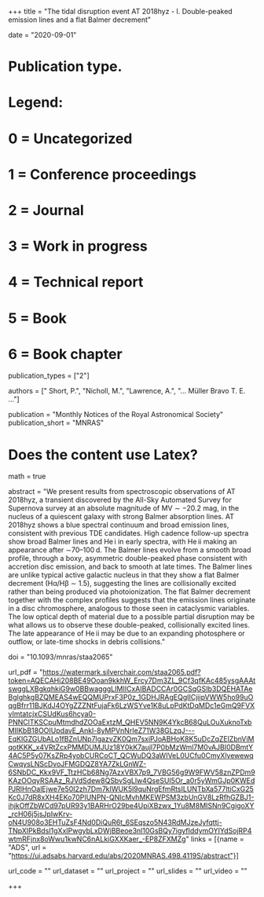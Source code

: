 +++
title = "The tidal disruption event AT 2018hyz - I. Double-peaked emission lines and a flat Balmer decrement"

date = "2020-09-01"

# Publication type.
# Legend:
# 0 = Uncategorized
# 1 = Conference proceedings
# 2 = Journal
# 3 = Work in progress
# 4 = Technical report
# 5 = Book
# 6 = Book chapter
publication_types = ["2"]

authors = [" Short, P.", "Nicholl, M.", "Lawrence, A.", "... Müller Bravo T. E. ..."]

publication = "Monthly Notices of the Royal Astronomical Society"
publication_short = "MNRAS"

# Does the content use Latex?
math = true

abstract = "We present results from spectroscopic observations of AT 2018hyz, a transient discovered by the All-Sky Automated Survey for Supernova survey at an absolute magnitude of MV ∼ −20.2 mag, in the nucleus of a quiescent galaxy with strong Balmer absorption lines. AT 2018hyz shows a blue spectral continuum and broad emission lines, consistent with previous TDE candidates. High cadence follow-up spectra show broad Balmer lines and He i in early spectra, with He ii making an appearance after ∼70–100 d. The Balmer lines evolve from a smooth broad profile, through a boxy, asymmetric double-peaked phase consistent with accretion disc emission, and back to smooth at late times. The Balmer lines are unlike typical active galactic nucleus in that they show a flat Balmer decrement (Hα/Hβ ∼ 1.5), suggesting the lines are collisionally excited rather than being produced via photoionization. The flat Balmer decrement together with the complex profiles suggests that the emission lines originate in a disc chromosphere, analogous to those seen in cataclysmic variables. The low optical depth of material due to a possible partial disruption may be what allows us to observe these double-peaked, collisionally excited lines. The late appearance of He ii may be due to an expanding photosphere or outflow, or late-time shocks in debris collisions."

doi = "10.1093/mnras/staa2065"

url_pdf = "https://watermark.silverchair.com/staa2065.pdf?token=AQECAHi208BE49Ooan9kkhW_Ercy7Dm3ZL_9Cf3qfKAc485ysgAAAtswggLXBgkqhkiG9w0BBwagggLIMIICxAIBADCCAr0GCSqGSIb3DQEHATAeBglghkgBZQMEAS4wEQQMUPrxF3P0z_1GDHJRAgEQgIICjiipVWW5ho99uOqgBfrr11BJKdJ4OYgZZZNtFujaFk6LzWSYve1K8uLpPdKtDqMDc1eGmQ9FVXvImtatcjxCSUdKus6hcya0-PNNClTKSCpuMtmdhdZOOaExtzM_QHEV5NN9K4YkcB68QuLOuXuknoTxbMIIKbB18OOIUpdavE_Ankl-8yMPVnNrIeZ71W38GLzqJ---EqKlGZGUbALo1fBZnUNp7lgazvZK0Qm7sxiPJoABHoK8K5uDcZqZElZbnViMqotKKK_x4VRtZcxPMMDUMJUz18Y0kK7aujl7P0bMzWml7M0vAJBI0DBmtY4AC5P5y07KsZRp4yobCURCoCT_QCWuDQ3aWIVeL0UCfu0CmyXlyewewqCwqysLNScDvoJFMGDQZ8YA7ZkLGnWZ-6SNbDC_Kkx9VF_TtzHCb68Ng7AzxVBX7p9_7VBG56g9W9FWV58znZPDm9KAzOOqyRSAAz_RJVdSdew8QSbvSgLlw4QseSUI5Or_a0r5yWmGJp0KWEdPJRlHnOalEjwe7e50I2zh7Dm7kIWUK5l9quNrgEfmRtsILUNTbXa577ltiCxG25Kc0J7dR8xXH4EKo70PIUNPN-QNlcMvhMKEWPSM3zbUnGV8LzRfhGZBJ1-ihjkOffZbWCd97pUR93y1BARHrO29be4UpiXBzwx_1Yu8M8MISNn9CgigoXY_rcH06j5jsJpIwKrv-oN4U908o3EHTuZsF4Nd0DiQuR6t_6SEqszo5N43RdMJzeJyfqttj-TNpXIPkBdsI1gXxIPwgybLxDWjBBeoe3nl10GsBQy7igyfIddymOYIYdSojRP4wtmRFjnx8oWwu1kwNC6nALkiGXXKaer_-EP8ZFXMZg"
links = [{name = "ADS", url = "https://ui.adsabs.harvard.edu/abs/2020MNRAS.498.4119S/abstract"}]

url_code = ""
url_dataset = ""
url_project = ""
url_slides = ""
url_video = ""

+++

